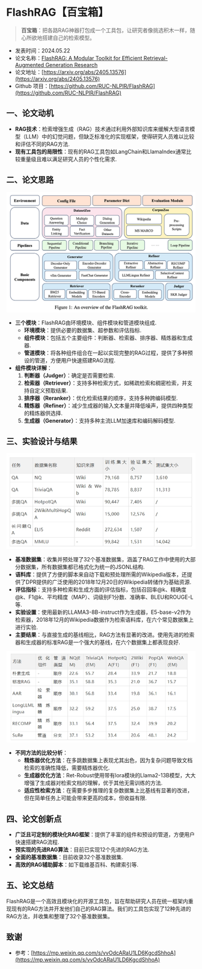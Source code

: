 # FlashRAG【百宝箱】
> **百宝箱**：把各路RAG神器打包成一个工具包，让研究者像挑选积木一样，随心所欲地搭建自己的检索模型。
>

* 发表时间：2024.05.22
* 论文名称：[FlashRAG: A Modular Toolkit for Efficient Retrieval-Augmented Generation Research](https://arxiv.org/abs/2405.13576)
* 论文地址：[https://arxiv.org/abs/2405.13576](https://arxiv.org/abs/2405.13576)
* Github 项目：[https://github.com/RUC-NLPIR/FlashRAG](https://github.com/RUC-NLPIR/FlashRAG)

## 一、论文动机

- **RAG技术**：检索增强生成（RAG）技术通过利用外部知识库来缓解大型语言模型（LLM）中的幻觉问题，但缺乏标准化的实现框架，使得研究人员难以比较和评估不同的RAG方法.
- **现有工具包的局限性**：现有的RAG工具包如LangChain和LlamaIndex通常比较重量级且难以满足研究人员的个性化需求.

## 二、论文思路

![](20240522_FlashRAG/img/v2-f282e2c53a094312974f774a64c54f1b_1440w.png)

- **三个模块**：FlashRAG由环境模块、组件模块和管道模块组成.
  - **环境模块**：提供必要的数据集、超参数和评估指标.
  - **组件模块**：包括五个主要组件：判断器、检索器、排序器、精炼器和生成器.
  - **管道模块**：将各种组件组合在一起以实现完整的RAG过程，提供了多种预设的管道，方便用户快速搭建RAG流程.
- **组件模块详解**：
  1. **判断器（Judger）**：确定是否需要检索.
  2. **检索器（Retriever）**：支持多种检索方式，如稀疏检索和稠密检索，并支持自定义预取结果.
  3. **排序器（Reranker）**：优化检索结果的顺序，支持多种跨编码模型.
  4. **精炼器（Refiner）**：减少生成器的输入文本量并降低噪声，提供四种类型的精炼器供选择.
  5. **生成器（Generator）**：支持多种主流LLM加速库和编码解码模型.

## 三、实验设计与结果

![](20240522_FlashRAG/img/微信截图_20250109180254.png)

- **基准数据集**：收集并预处理了32个基准数据集，涵盖了RAG工作中使用的大部分数据集，所有数据集都已格式化为统一的JSONL结构.
- **语料库**：提供了方便的脚本来自动下载和预处理所需的Wikipedia版本，还提供了DPR提供的广泛使用的2018年12月20日的Wikipedia转储作为基础资源.
- **评估指标**：支持多种检索和生成方面的评估指标，包括召回率@k、精确度@k、F1@k、平均精度（MAP）、词级别F1分数、准确率、BLEU和ROUGE-L等.
- **实验设置**：使用最新的LLAMA3-8B-instruct作为生成器，E5-base-v2作为检索器，2018年12月的Wikipedia数据作为检索语料库，在六个常见数据集上进行实验.
- **主要结果**：与直接生成的基线相比，RAG方法有显著的改进。使用先进的检索器和生成器的标准RAG是一个强大的基线，在六个数据集上都表现良好.

![](20240522_FlashRAG/img/微信截图_20250109180406.png)

- **不同方法的比较分析**：
  - **精炼器优化方法**：在多跳数据集上表现尤其出色，因为复杂问题导致文档检索的准确性降低，需要精炼器优化.
  - **生成器优化方法**：Ret-Robust使用带有lora模块的Llama2-13B模型，大大增强了生成器对检索文档的理解，优于其他无需训练的方法.
  - **适应性检索方法**：在需要多步推理的复杂数据集上比基线有显著的改进，但在简单任务上可能会带来更高的成本，但收益有限.

## 四、论文创新点

- **广泛且可定制的模块化RAG框架**：提供了丰富的组件和预设的管道，方便用户快速搭建RAG流程.
- **预实现的先进RAG算法**：目前已实现12个先进的RAG方法.
- **全面的基准数据集**：目前收录32个基准数据集.
- **高效的RAG辅助脚本**：如下载维基百科、构建索引等.

## 五、论文总结

FlashRAG是一个高效且模块化的开源工具包，旨在帮助研究人员在统一框架内重现现有的RAG方法并开发他们自己的RAG算法。我们的工具包实现了12种先进的RAG方法，并收集和整理了32个基准数据集。

## 致谢

* 参考：[https://mp.weixin.qq.com/s/vvOdcARaU1LD6KgcdShhoA](https://mp.weixin.qq.com/s/vvOdcARaU1LD6KgcdShhoA)


